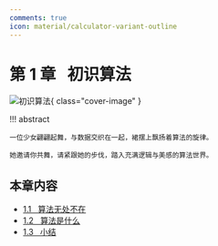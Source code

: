 ```yaml
---
comments: true
icon: material/calculator-variant-outline
---
```


# 第 1 章 &nbsp; 初识算法

<div class="center-table" markdown>

![初识算法](../assets/covers/chapter_introduction.jpg){ class="cover-image" }

</div>

!!! abstract

    一位少女翩翩起舞，与数据交织在一起，裙摆上飘扬着算法的旋律。
    
    她邀请你共舞，请紧跟她的步伐，踏入充满逻辑与美感的算法世界。

## 本章内容

- [1.1 &nbsp; 算法无处不在](https://www.hello-algo.com/chapter_introduction/algorithms_are_everywhere/)
- [1.2 &nbsp; 算法是什么](https://www.hello-algo.com/chapter_introduction/what_is_dsa/)
- [1.3 &nbsp; 小结](https://www.hello-algo.com/chapter_introduction/summary/)

